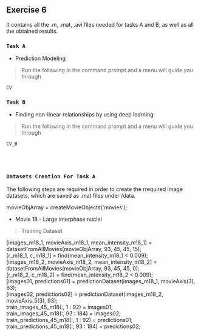 ## Exercise 6

It contains all the .m, .mat, .avi files needed for tasks A and B, as well as all the obtained results. <br />

### `Task A`

* Prediction Modeling

> Run the following in the command prompt and a menu will guide you through

```
CV
```


### `Task B`

* Finding non-linear relationships by using deep learning

> Run the following in the command prompt and a menu will guide you through

``` 
CV_B
```

<br /><br />

### `Datasets Creation For Task A`

The following steps are required in order to create the rrequired image datasets, which are saved as .mat files under /data.

movieObjArray = createMovieObjects('movies');<br/>

* Movie 18 - Large interphase nuclei

> Training Dataset

 [images_m18_1, movieAxis_m18_1, mean_intensity_m18_1] = datasetFromAllMovies(movieObjArray, 93, 45, 45, 15);<br/>
 [r_m18_1, c_m18_1] = find(mean_intensity_m18_1 < 0.009);<br/>
 [images_m18_2, movieAxis_m18_2, mean_intensity_m18_2] = datasetFromAllMovies(movieObjArray, 93, 45, 45, 0);<br/>
 [r_m18_2, c_m18_2] = find(mean_intensity_m18_2 < 0.009);<br/>
 [images01, predictions01] = predictionDataset(images_m18_1, movieAxis(3), 93);<br/>
 [images02, predictions02] = predictionDataset(images_m18_2, movieAxis_5(3), 93);<br/>
 train_images_45_m18(:, 1 : 92) = images01;<br/>
 train_images_45_m18(:, 93 : 184) = images02;<br/>
 train_predictions_45_m18(:, 1 : 92) = predictions01;<br/>
 train_predictions_45_m18(:, 93 : 184) = predictions02;<br/>
